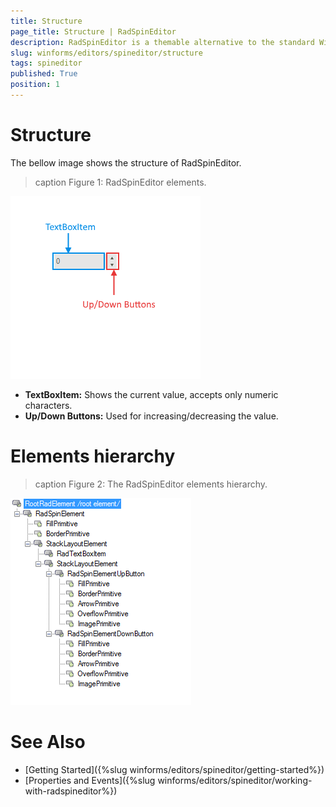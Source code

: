 ```yaml
---
title: Structure
page_title: Structure | RadSpinEditor
description: RadSpinEditor is a themable alternative to the standard Windows Numeric Up Down control.
slug: winforms/editors/spineditor/structure
tags: spineditor
published: True
position: 1
---
```


# Structure

The bellow image shows the structure of RadSpinEditor.

>caption Figure 1: RadSpinEditor elements.

![spineditor-structure 001](images/spineditor-structure001.png)

* __TextBoxItem:__ Shows the current value, accepts only numeric characters.
* __Up/Down Buttons:__ Used for increasing/decreasing the value.

 
# Elements hierarchy

>caption Figure 2: The RadSpinEditor elements hierarchy.

![spineditor-structure 002](images/spineditor-structure002.png)


# See Also

* [Getting Started]({%slug winforms/editors/spineditor/getting-started%})
* [Properties and Events]({%slug winforms/editors/spineditor/working-with-radspineditor%})